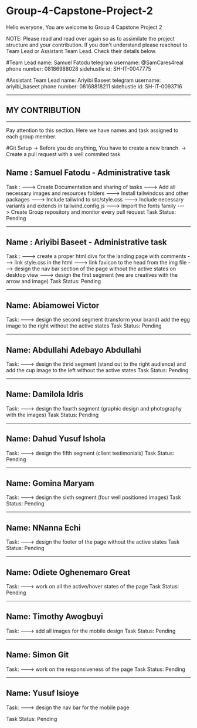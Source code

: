 # Group-4-Capstone-Project-2

Hello everyone, You are welcome to Group 4 Capstone Project 2

NOTE: Please read and read over again so as to assimilate the project structure and your contribution. If you don't understand
please reachout to Team Lead or Assistant Team Lead. Check their details below.

#Team Lead
name: Samuel Fatodu
telegram username: @SamCares4real
phone number: 08186988028
sidehustle id: SH-IT-0047775

#Assistant Team Lead
name: Ariyibi Baseet
telegram username: ariyibi_baseet
phone number: 08168818211
sidehustle id: SH-IT-0093716

---

## MY CONTRIBUTION

---

Pay attention to this section. Here we have names and task assigned to each group member.

#Git Setup
-> Before you do anything, You have to create a new branch.
-> Create a pull request with a well commited task

## Name : Samuel Fatodu - Administrative task

Task :
---> Create Documentation and sharing of tasks
---> Add all necessary images and resources folders
---> Install tailwindcss and other packages
---> Include tailwind to src/style.css
---> Include necessary variants and extends in tailwind.config.js
---> Import the fonts family
---> Create Group repository and monitor every pull request
Task Status: Pending

---

## Name : Ariyibi Baseet - Administrative task

Task :
---> create a proper html divs for the landing page with comments
---> link style.css in the html
---> link favicon to the head from the img file
---> design the nav bar section of the page without the active states on desktop view
---> design the first segment (we are creatives with the arrow and image)
Task Status: Pending

---

## Name: Abiamowei Victor

Task:
---> design the second segment (transform your brand) add the egg image to the right without the active states
Task Status: Pending

---

## Name: Abdullahi Adebayo Abdullahi

Task:
---> design the thrid segment (stand out to the right audience) and add the cup image to the left without the active states
Task Status: Pending

---

## Name: Damilola Idris

Task:
---> design the fourth segment (graphic design and photography with the images)
Task Status: Pending

---

## Name: Dahud Yusuf Ishola

Task:
---> design the fifth segment (client testimonials)
Task Status: Pending

---

## Name: Gomina Maryam

Task:
---> design the sixth segment (four well positioned images)
Task Status: Pending

---

## Name: NNanna Echi

Task:
---> design the footer of the page without the active states
Task Status: Pending

---

## Name: Odiete Oghenemaro Great

Task:
---> work on all the active/hover states of the page
Task Status: Pending

---

## Name: Timothy Awogbuyi

Task:
---> add all images for the mobile design
Task Status: Pending

---

## Name: Simon Git

Task:
---> work on the responsiveness of the page
Task Status: Pending

---

## Name: Yusuf Isioye

Task:
---> design the nav bar for the mobile page

Task Status: Pending
